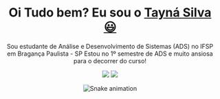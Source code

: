   
  <h1 align="center">
    Oi Tudo bem? Eu sou o 
    <a href="https://www.linkedin.com/in/lucas-gabriel-nogueira-dos-santos">Tayná Silva 😃️</a>
  </h1>
  
  <p align="center">
    Sou estudante de Análise e Desenvolvimento de Sistemas (ADS) no IFSP em Bragança Paulista - SP
    Estou no 1º semestre de ADS e muito ansiosa para o decorrer do curso!
  </p>

</div>

<div align="center">
  <a href="https://github.com/taayhz">

  </a>
</div>



<div align="center">
  
  <a href="https://www.linkedin.com/in/taynasteodorio" target="_blank"><img src="https://img.shields.io/badge/-LinkedIn-%230077B5?style=for-the-badge&logo=linkedin&logoColor=white" target="_blank"></a> 
  <a href="mailto:taynasteodorio.com"><img src="https://img.shields.io/badge/-Gmail-%23333?style=for-the-badge&logo=gmail&logoColor=white" target="_blank"></a>
</div>

<div align="center">

  ![Snake animation](https://github.com/danielbped/danielbped/blob/output/github-contribution-grid-snake.svg)
  
</div>
